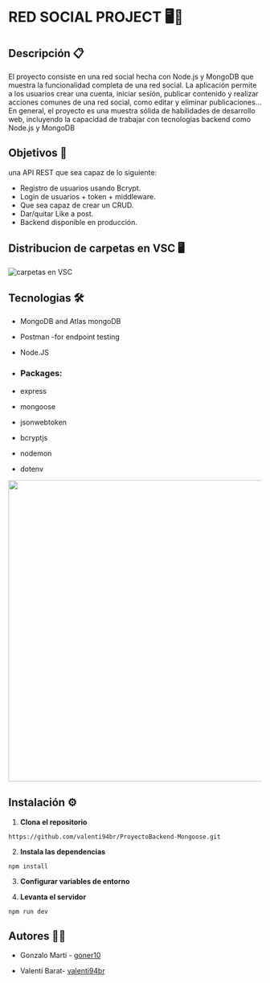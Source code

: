 <h1>RED SOCIAL PROJECT 🖥️🛒 </h1>


Descripción 📋
---

El proyecto consiste en una red social hecha con Node.js y MongoDB que muestra la funcionalidad completa de una red social.
La aplicación permite a los usuarios crear una cuenta, iniciar sesión, publicar contenido y realizar acciones comunes de una red social, como editar y eliminar publicaciones...
<br>
En general, el proyecto es una muestra sólida de habilidades de desarrollo web, incluyendo la capacidad de trabajar con tecnologías backend como Node.js y MongoDB

Objetivos 🎯
---

		
una API REST que sea capaz de lo siguiente:


* Registro de usuarios usando Bcrypt.
* Login de usuarios + token + middleware.
* Que sea capaz de crear un CRUD.
* Dar/quitar Like a post.
* Backend disponible en producción.


Distribucion de carpetas en VSC 🖥️ 
---

![carpetas en VSC](https://github.com/valenti94br/ProyectoBackend-Mongoose/blob/gonzalo/assets/distribucionCarpetas.png)



Tecnologias 🛠
---
* MongoDB and Atlas mongoDB
* Postman -for endpoint testing
* Node.JS

* <h3>Packages:</h3>
* express
* mongoose
* jsonwebtoken
* bcryptjs
* nodemon
* dotenv


<img src="https://github.com/valenti94br/ProyectoBackend-Mongoose/blob/gonzalo/assets/dependencias.png" width="600">



Instalación ⚙️
---

1. **Clona el repositorio**

```
https://github.com/valenti94br/ProyectoBackend-Mongoose.git
 ```
 
2. **Instala las dependencias**
 
 ```
 npm install
 ```
 
3. **Configurar variables de entorno**



4. **Levanta el servidor**

```
npm run dev
```

Autores 🧑‍✒️
---

* Gonzalo Martí - [goner10](https://github.com/Goner10)

* Valentí Barat- [valenti94br](https://github.com/valenti94br)

		
